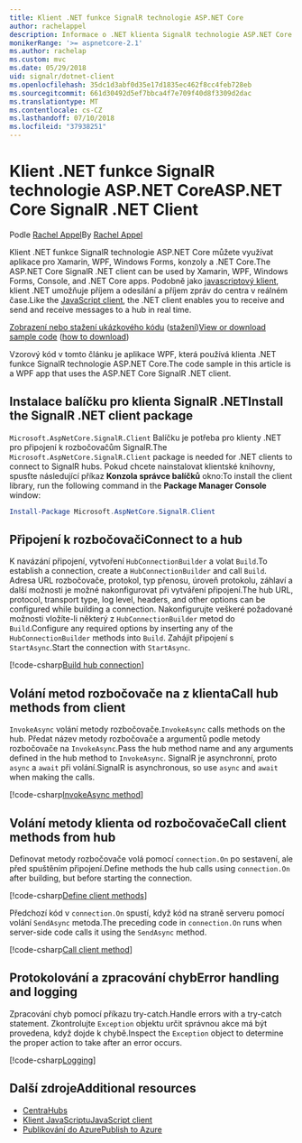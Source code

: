 ```yaml
---
title: Klient .NET funkce SignalR technologie ASP.NET Core
author: rachelappel
description: Informace o .NET klienta SignalR technologie ASP.NET Core
monikerRange: '>= aspnetcore-2.1'
ms.author: rachelap
ms.custom: mvc
ms.date: 05/29/2018
uid: signalr/dotnet-client
ms.openlocfilehash: 35dc1d3abf0d35e17d1835ec462f8cc4feb728eb
ms.sourcegitcommit: 661d30492d5ef7bbca4f7e709f40d8f3309d2dac
ms.translationtype: MT
ms.contentlocale: cs-CZ
ms.lasthandoff: 07/10/2018
ms.locfileid: "37938251"
---
```

# <a name="aspnet-core-signalr-net-client"></a><span data-ttu-id="278da-103">Klient .NET funkce SignalR technologie ASP.NET Core</span><span class="sxs-lookup"><span data-stu-id="278da-103">ASP.NET Core SignalR .NET Client</span></span>

<span data-ttu-id="278da-104">Podle [Rachel Appel](http://twitter.com/rachelappel)</span><span class="sxs-lookup"><span data-stu-id="278da-104">By [Rachel Appel](http://twitter.com/rachelappel)</span></span>

<span data-ttu-id="278da-105">Klient .NET funkce SignalR technologie ASP.NET Core můžete využívat aplikace pro Xamarin, WPF, Windows Forms, konzoly a .NET Core.</span><span class="sxs-lookup"><span data-stu-id="278da-105">The ASP.NET Core SignalR .NET client can be used by Xamarin, WPF, Windows Forms, Console, and .NET Core apps.</span></span> <span data-ttu-id="278da-106">Podobně jako [javascriptový klient](xref:signalr/javascript-client), klient .NET umožňuje příjem a odesílání a příjem zpráv do centra v reálném čase.</span><span class="sxs-lookup"><span data-stu-id="278da-106">Like the [JavaScript client](xref:signalr/javascript-client), the .NET client enables you to receive and send and receive messages to a hub in real time.</span></span>

<span data-ttu-id="278da-107">[Zobrazení nebo stažení ukázkového kódu](https://github.com/aspnet/Docs/tree/live/aspnetcore/signalr/dotnet-client/sample) ([stažení](xref:tutorials/index#how-to-download-a-sample))</span><span class="sxs-lookup"><span data-stu-id="278da-107">[View or download sample code](https://github.com/aspnet/Docs/tree/live/aspnetcore/signalr/dotnet-client/sample) ([how to download](xref:tutorials/index#how-to-download-a-sample))</span></span>

<span data-ttu-id="278da-108">Vzorový kód v tomto článku je aplikace WPF, která používá klienta .NET funkce SignalR technologie ASP.NET Core.</span><span class="sxs-lookup"><span data-stu-id="278da-108">The code sample in this article is a WPF app that uses the ASP.NET Core SignalR .NET client.</span></span>

## <a name="install-the-signalr-net-client-package"></a><span data-ttu-id="278da-109">Instalace balíčku pro klienta SignalR .NET</span><span class="sxs-lookup"><span data-stu-id="278da-109">Install the SignalR .NET client package</span></span>

<span data-ttu-id="278da-110">`Microsoft.AspNetCore.SignalR.Client` Balíčku je potřeba pro klienty .NET pro připojení k rozbočovačům SignalR.</span><span class="sxs-lookup"><span data-stu-id="278da-110">The `Microsoft.AspNetCore.SignalR.Client` package is needed for .NET clients to connect to SignalR hubs.</span></span> <span data-ttu-id="278da-111">Pokud chcete nainstalovat klientské knihovny, spusťte následující příkaz **Konzola správce balíčků** okno:</span><span class="sxs-lookup"><span data-stu-id="278da-111">To install the client library, run the following command in the **Package Manager Console** window:</span></span>

```powershell
Install-Package Microsoft.AspNetCore.SignalR.Client
```

## <a name="connect-to-a-hub"></a><span data-ttu-id="278da-112">Připojení k rozbočovači</span><span class="sxs-lookup"><span data-stu-id="278da-112">Connect to a hub</span></span>

<span data-ttu-id="278da-113">K navázání připojení, vytvoření `HubConnectionBuilder` a volat `Build`.</span><span class="sxs-lookup"><span data-stu-id="278da-113">To establish a connection, create a `HubConnectionBuilder` and call `Build`.</span></span> <span data-ttu-id="278da-114">Adresa URL rozbočovače, protokol, typ přenosu, úroveň protokolu, záhlaví a další možnosti je možné nakonfigurovat při vytváření připojení.</span><span class="sxs-lookup"><span data-stu-id="278da-114">The hub URL, protocol, transport type, log level, headers, and other options can be configured while building a connection.</span></span> <span data-ttu-id="278da-115">Nakonfigurujte veškeré požadované možnosti vložíte-li některý z `HubConnectionBuilder` metod do `Build`.</span><span class="sxs-lookup"><span data-stu-id="278da-115">Configure any required options by inserting any of the `HubConnectionBuilder` methods into `Build`.</span></span> <span data-ttu-id="278da-116">Zahájit připojení s `StartAsync`.</span><span class="sxs-lookup"><span data-stu-id="278da-116">Start the connection with `StartAsync`.</span></span>

[!code-csharp[Build hub connection](dotnet-client/sample/signalrchatclient/MainWindow.xaml.cs?highlight=15-17,33)]

## <a name="call-hub-methods-from-client"></a><span data-ttu-id="278da-117">Volání metod rozbočovače na z klienta</span><span class="sxs-lookup"><span data-stu-id="278da-117">Call hub methods from client</span></span>

<span data-ttu-id="278da-118">`InvokeAsync` volání metody rozbočovače.</span><span class="sxs-lookup"><span data-stu-id="278da-118">`InvokeAsync` calls methods on the hub.</span></span> <span data-ttu-id="278da-119">Předat název metody rozbočovače a argumentů podle metody rozbočovače na `InvokeAsync`.</span><span class="sxs-lookup"><span data-stu-id="278da-119">Pass the hub method name and any arguments defined in the hub method to `InvokeAsync`.</span></span> <span data-ttu-id="278da-120">SignalR je asynchronní, proto `async` a `await` při volání.</span><span class="sxs-lookup"><span data-stu-id="278da-120">SignalR is asynchronous, so use `async` and `await` when making the calls.</span></span>

[!code-csharp[InvokeAsync method](dotnet-client/sample/signalrchatclient/MainWindow.xaml.cs?range=48-49)]

## <a name="call-client-methods-from-hub"></a><span data-ttu-id="278da-121">Volání metody klienta od rozbočovače</span><span class="sxs-lookup"><span data-stu-id="278da-121">Call client methods from hub</span></span>

<span data-ttu-id="278da-122">Definovat metody rozbočovače volá pomocí `connection.On` po sestavení, ale před spuštěním připojení.</span><span class="sxs-lookup"><span data-stu-id="278da-122">Define methods the hub calls using `connection.On` after building, but before starting the connection.</span></span>

[!code-csharp[Define client methods](dotnet-client/sample/signalrchatclient/MainWindow.xaml.cs?range=22-29)]

<span data-ttu-id="278da-123">Předchozí kód v `connection.On` spustí, když kód na straně serveru pomocí volání `SendAsync` metoda.</span><span class="sxs-lookup"><span data-stu-id="278da-123">The preceding code in `connection.On` runs when server-side code calls it using the `SendAsync` method.</span></span>

[!code-csharp[Call client method](dotnet-client/sample/signalrchat/hubs/chathub.cs?range=8-11)]

## <a name="error-handling-and-logging"></a><span data-ttu-id="278da-124">Protokolování a zpracování chyb</span><span class="sxs-lookup"><span data-stu-id="278da-124">Error handling and logging</span></span>

<span data-ttu-id="278da-125">Zpracování chyb pomocí příkazu try-catch.</span><span class="sxs-lookup"><span data-stu-id="278da-125">Handle errors with a try-catch statement.</span></span> <span data-ttu-id="278da-126">Zkontrolujte `Exception` objektu určit správnou akce má být provedena, když dojde k chybě.</span><span class="sxs-lookup"><span data-stu-id="278da-126">Inspect the `Exception` object to determine the proper action to take after an error occurs.</span></span>

[!code-csharp[Logging](dotnet-client/sample/signalrchatclient/MainWindow.xaml.cs?range=46-54)]

## <a name="additional-resources"></a><span data-ttu-id="278da-127">Další zdroje</span><span class="sxs-lookup"><span data-stu-id="278da-127">Additional resources</span></span>

* [<span data-ttu-id="278da-128">Centra</span><span class="sxs-lookup"><span data-stu-id="278da-128">Hubs</span></span>](xref:signalr/hubs)
* [<span data-ttu-id="278da-129">Klient JavaScriptu</span><span class="sxs-lookup"><span data-stu-id="278da-129">JavaScript client</span></span>](xref:signalr/javascript-client)
* [<span data-ttu-id="278da-130">Publikování do Azure</span><span class="sxs-lookup"><span data-stu-id="278da-130">Publish to Azure</span></span>](xref:signalr/publish-to-azure-web-app)
